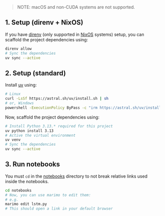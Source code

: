 > NOTE: macOS and non-CUDA systems are not supported.

## 1. Setup (direnv + NixOS)

If you have [direnv](https://direnv.net) (only supported in
[NixOS](https://nixos.org) systems) setup, you can scaffold the project
dependencies using:

```sh
direnv allow
# Sync the dependencies
uv sync --active
```

## 2. Setup (standard)

Install [uv](https://docs.astral.sh/uv) using:

```sh
# Linux
curl -LsSf https://astral.sh/uv/install.sh | sh
# or, Windows
powershell -ExecutionPolicy ByPass -c "irm https://astral.sh/uv/install.ps1 | iex"
```

Now, scaffold the project dependencies using:

```sh
# Install Python 3.13.* required for this project
uv python install 3.13
# Active the virtual environment
uv venv
# Sync the dependencies
uv sync --active
```

## 3. Run notebooks

You must `cd` in the [notebooks](/notebooks) directory to not break relative
links used inside the notebooks.

```sh
cd notebooks
# Now, you can use marimo to edit them:
# e.g.
marimo edit lstm.py
# This should open a link in your default browser
```
